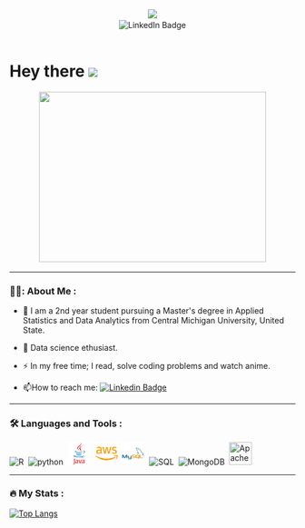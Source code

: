 <div id="header" align="center">
  <img src="https://media.giphy.com/media/qgQUggAC3Pfv687qPC/giphy.gif" width="100"/>
</div>

<div id="header" align="center">
  <img src="https://img.shields.io/badge/LinkedIn-blue?style=for-the-badge&logo=linkedin&logoColor=white" width="70" alt="LinkedIn Badge"/>
</div>

<div id="badges" align="center">
  <img src="https://komarev.com/ghpvc/?username=eemeresiev&style=flat-square&color=blue" alt=""/>
</div>

<h1>
  Hey there
  <img src="https://media.giphy.com/media/hvRJCLFzcasrR4ia7z/giphy.gif" width="30px"/>
</h1>

<div align="center">
  <img src="https://media.giphy.com/media/3oKIPEqDGUULpEU0aQ/giphy.gif" width="400" height="300"/>
</div>

---

### 👨‍💻: About Me :

- :telescope: I am a 2nd year student pursuing a Master's degree in Applied Statistics and Data Analytics from Central Michigan University, United State.

- :seedling: Data science ethusiast.

- :zap: In my free time; I read, solve coding problems and watch anime.

- :mailbox:How to reach me: [![Linkedin Badge](https://img.shields.io/badge/-EmmanuelEsivwenughwu-blue?style=flat&logo=Linkedin&logoColor=white)](https://www.linkedin.com/in/emmanuel-esivwenughwu-878a7074/)

---

### :hammer_and_wrench: Languages and Tools :
<div>
  <img src="https://cdn4.iconfinder.com/data/icons/logos-and-brands/512/285_R_Project_logo-128.png" title="R"  alt="R" width="40" height="40"/>&nbsp;
  <img src="https://cdn4.iconfinder.com/data/icons/logos-and-brands/512/267_Python_logo-128.png" title="python"  alt="python" width="40" height="40"/>&nbsp;
  <img src="https://github.com/devicons/devicon/blob/master/icons/java/java-original-wordmark.svg" title="Java" alt="Java" width="40" height="40"/>&nbsp;
  <img src="https://github.com/devicons/devicon/blob/master/icons/amazonwebservices/amazonwebservices-plain-wordmark.svg" title="AWS" alt="AWS" width="40" height="40"/>&nbsp;
  <img src="https://github.com/devicons/devicon/blob/master/icons/mysql/mysql-original-wordmark.svg" title="MySQL"  alt="MySQL" width="40" height="40"/>&nbsp;
  <img src="https://cdn4.iconfinder.com/data/icons/flat-pro-database-set-1/32/sql-badge-128.png" title="SQL"  alt="SQL" width="40" height="40"/>&nbsp;
  <img src="https://cdn.icon-icons.com/icons2/2415/PNG/128/mongodb_original_wordmark_logo_icon_146425.png" title="MongoDB"  alt="MongoDB" width="40" height="40"/>&nbsp;
  <img src="https://upload.wikimedia.org/wikipedia/commons/f/f3/Apache_Spark_logo.svg" title="Apache spark alt="Apache spark" width="40" height="40"/>&nbsp;
 </div>
 
 ---

### :fire: My Stats :
 [![Top Langs](https://github-readme-stats.vercel.app/api/top-langs/?username=eemeresiev&layout=compact&theme=vision-friendly-dark)](https://github.com/anuraghazra/github-readme-stats)
  
